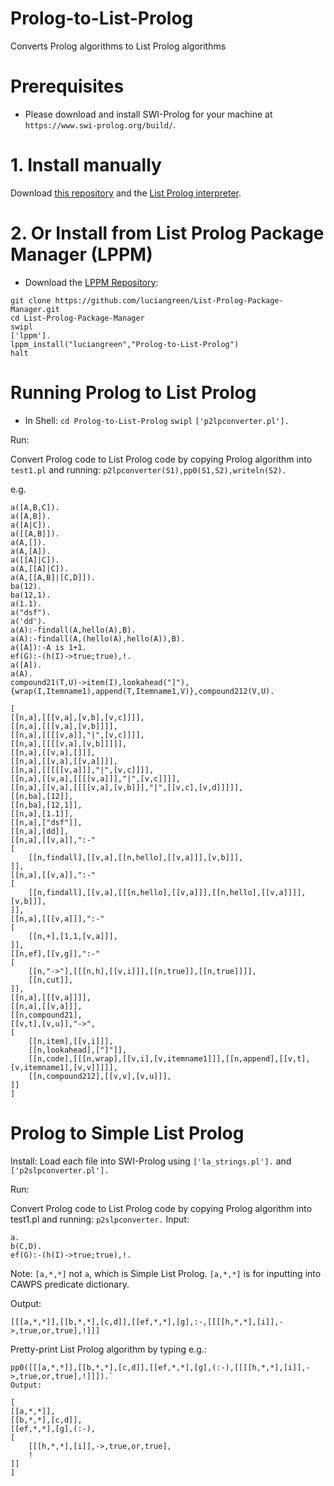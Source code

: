 # Prolog-to-List-Prolog
Converts Prolog algorithms to List Prolog algorithms

# Prerequisites

* Please download and install SWI-Prolog for your machine at `https://www.swi-prolog.org/build/`.

# 1. Install manually

Download <a href="http://github.com/luciangreen/Prolog-to-List-Prolog/">this repository</a> and the <a href="https://github.com/luciangreen/listprologinterpreter">List Prolog interpreter</a>.

# 2. Or Install from List Prolog Package Manager (LPPM)

* Download the <a href="https://github.com/luciangreen/List-Prolog-Package-Manager">LPPM Repository</a>:

```
git clone https://github.com/luciangreen/List-Prolog-Package-Manager.git
cd List-Prolog-Package-Manager
swipl
['lppm'].
lppm_install("luciangreen","Prolog-to-List-Prolog")
halt
```

# Running Prolog to List Prolog

* In Shell:
`cd Prolog-to-List-Prolog`
`swipl`
`['p2lpconverter.pl'].`

Run:

Convert Prolog code to List Prolog code by copying Prolog algorithm into `test1.pl` and running: `p2lpconverter(S1),pp0(S1,S2),writeln(S2).`

e.g.
```
a([A,B,C]).
a([A,B]).
a([A|C]).
a([[A,B]]).
a(A,[]).
a(A,[A]).
a([[A]|C]).
a(A,[[A]|C]).
a(A,[[A,B]|[C,D]]).
ba(12).
ba(12,1).
a(1.1).
a("dsf").
a('dd').
a(A):-findall(A,hello(A),B).
a(A):-findall(A,(hello(A),hello(A)),B).
a([A]):-A is 1+1.
ef(G):-(h(I)->true;true),!.
a([A]).
a(A).
compound21(T,U)->item(I),lookahead("]"),{wrap(I,Itemname1),append(T,Itemname1,V)},compound212(V,U).

[
[[n,a],[[[v,a],[v,b],[v,c]]]],
[[n,a],[[[v,a],[v,b]]]],
[[n,a],[[[[v,a]],"|",[v,c]]]],
[[n,a],[[[[v,a],[v,b]]]]],
[[n,a],[[v,a],[]]],
[[n,a],[[v,a],[[v,a]]]],
[[n,a],[[[[[v,a]]],"|",[v,c]]]],
[[n,a],[[v,a],[[[[v,a]]],"|",[v,c]]]],
[[n,a],[[v,a],[[[[v,a],[v,b]]],"|",[[v,c],[v,d]]]]],
[[n,ba],[12]],
[[n,ba],[12,1]],
[[n,a],[1.1]],
[[n,a],["dsf"]],
[[n,a],[dd]],
[[n,a],[[v,a]],":-"
[
	[[n,findall],[[v,a],[[n,hello],[[v,a]]],[v,b]]],
]],
[[n,a],[[v,a]],":-"
[
	[[n,findall],[[v,a],[[[n,hello],[[v,a]]],[[n,hello],[[v,a]]]],[v,b]]],
]],
[[n,a],[[[v,a]]],":-"
[
	[[n,+],[1,1,[v,a]]],
]],
[[n,ef],[[v,g]],":-"
[
	[[n,"->"],[[[n,h],[[v,i]]],[[n,true]],[[n,true]]]],
	[[n,cut]],
]],
[[n,a],[[[v,a]]]],
[[n,a],[[v,a]]],
[[n,compound21],
[[v,t],[v,u]],"->",
[
	[[n,item],[[v,i]]],
	[[n,lookahead],["]"]],
	[[n,code],[[[n,wrap],[[v,i],[v,itemname1]]],[[n,append],[[v,t],[v,itemname1],[v,v]]]]],
	[[n,compound212],[[v,v],[v,u]]],
]]
]
```

# Prolog to Simple List Prolog

Install:
Load each file into SWI-Prolog using `['la_strings.pl'].` and `['p2slpconverter.pl'].`

Run:

Convert Prolog code to List Prolog code by copying Prolog algorithm into test1.pl and running: `p2slpconverter.`
Input:
```
a.
b(C,D).
ef(G):-(h(I)->true;true),!.
```
Note: `[a,*,*]` not `a`, which is Simple List Prolog. `[a,*,*]` is for inputting into CAWPS predicate dictionary.

Output: 
```
[[[a,*,*]],[[b,*,*],[c,d]],[[ef,*,*],[g],:-,[[[[h,*,*],[i]],->,true,or,true],!]]]
```

Pretty-print List Prolog algorithm by typing e.g.:
```
pp0([[[a,*,*]],[[b,*,*],[c,d]],[[ef,*,*],[g],(:-),[[[[h,*,*],[i]],->,true,or,true],!]]]).`
Output:

[
[[a,*,*]],
[[b,*,*],[c,d]],
[[ef,*,*],[g],(:-),
[
	[[[h,*,*],[i]],->,true,or,true],
	!
]]
]
```

